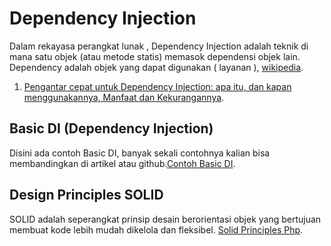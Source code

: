 # Dependency Injection
Dalam rekayasa perangkat lunak , Dependency Injection adalah teknik di mana satu objek (atau metode statis) memasok dependensi objek lain. Dependency adalah objek yang dapat digunakan ( layanan ), [wikipedia](https://en.wikipedia.org/wiki/Dependency_injection).

1. [Pengantar cepat untuk Dependency Injection: apa itu, dan kapan menggunakannya, Manfaat dan Kekurangannya](https://www.freecodecamp.org/news/a-quick-intro-to-dependency-injection-what-it-is-and-when-to-use-it-7578c84fa88f/).

## Basic DI (Dependency Injection)
Disini ada contoh Basic DI, banyak sekali contohnya kalian bisa membandingkan di artikel atau github.[Contoh Basic DI](https://medium.com/koding-kala-weekend/dependency-injection-dan-di-php-2c9d24a885cb).

## Design Principles SOLID
SOLID adalah seperangkat prinsip desain berorientasi objek yang bertujuan membuat kode lebih mudah dikelola dan fleksibel.
[Solid Principles Php](https://www.hashbangcode.com/article/solid-principles-php).